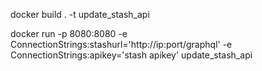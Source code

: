 docker build . -t update_stash_api

docker run -p 8080:8080 -e ConnectionStrings:stashurl='http://ip:port/graphql' -e ConnectionStrings:apikey='stash apikey' update_stash_api
